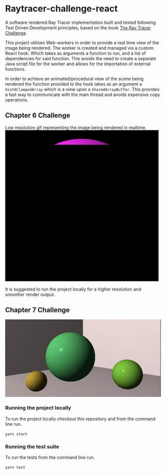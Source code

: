 # Raytracer-challenge-react

A software rendered Ray Tracer implementation built and tested following Test Driven Development principles, based on the book [The Ray Tracer Challenge](https://www.amazon.co.uk/Ray-Tracer-Challenge-Jamis-Buck/dp/1680502719/ref=sr_1_1?crid=2ZX0VHMS63RXI&dib=eyJ2IjoiMSJ9.SNZdfJvTvQX_rorh0Nk65Q.pyQrJBAPDqTTRK_CiK18eWpgEgQXHfpkEB7y_xZ8ELk&dib_tag=se&keywords=ray+tracer+challenge&qid=1705573372&sprefix=raytrac%2Caps%2C63&sr=8-1).

This project utilises Web-workers in order to provide a real time view of the image being rendered. The worker is created and managed via a custom React hook. Which takes as arguments a function to run, and a list of dependencies for said function. This avoids the need to create a separate Java script file for the worker and allows for the importation of external functions.

In order to achieve an animated/procedural view of the scene being rendered the function provided to the hook takes as an argument a ```Uint8ClampedArray``` which is a view upon a ```SharedArrayBuffer```. This provides a fast way to communicate with the main thread and avoids expensive copy operations.

## Chapter 6 Challenge

Low resolution gif representing the image being rendered in realtime.
![](chp6Challenge.gif)

It is suggested to run the project locally for a higher resolution and smoother render output.

## Chapter 7 Challenge

![](Chp7Challenge.png)

### Running the project locally
To run the project locally checkout this repository and from the command line run.

```yarn start```

### Running the test suite
To run the tests from the command line run.

```yarn test```